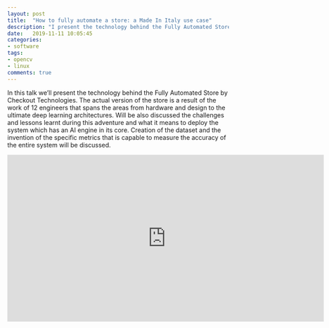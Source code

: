 ```yaml
---
layout: post
title:  "How to fully automate a store: a Made In Italy use case"
description: "I present the technology behind the Fully Automated Store by Checkout Technologies"
date:   2019-11-11 10:05:45
categories:
- software
tags:
- opencv
- linux
comments: true
---
```


In this talk we’ll present the technology behind the Fully Automated Store by Checkout Technologies. 
The actual version of the store is a result of the work of 12 engineers that spans the areas from hardware 
and design to the ultimate deep learning architectures. Will be also discussed the challenges and lessons learnt during 
this adventure and what it means to deploy the system which has an AI engine in its core. Creation of the dataset
and the invention of the specific metrics that is capable to measure the accuracy of the entire system will be discussed.



<iframe width="720" height="380" src="https://www.youtube.com/embed/glpcIJLvyjY" frameborder="0" allow="autoplay; encrypted-media" allowfullscreen></iframe>

